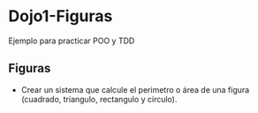 # Dojo1-Figuras
Ejemplo para practicar POO y TDD

## Figuras

* Crear un sistema que calcule el perimetro o área de una figura (cuadrado, triangulo, rectangulo y circulo).

